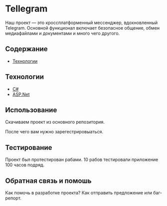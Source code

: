 # Tellegram
Наш проект — это кроссплатформенный мессенджер, вдохновленный Telegram. Основной функционал включает безопасное общение, обмен медиафайлами и документами и много чего другого.

## Содержание

- <ins> [Технологии](https://github.com/AWPMasterGames/Tebegram/blob/main/README.md#%D1%82%D0%B5%D1%85%D0%BD%D0%BE%D0%BB%D0%BE%D0%B3%D0%B8%D0%B8)	</ins>


## Технологии

- <ins> C#	</ins>
- <ins> ASP.Net	</ins>

## Использование

Скачиваем проект из основного репозитория.

После чего вам нужно зарегестрировыаться.

## Тестирование

Проект был протестирован рабами.
10 рабов тестировали приложение 100 часов подряд.

## Обратная связь и помошь
Как помочь в разработке проекта? Как отправить предложение или баг-репорт.
